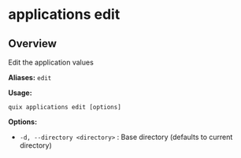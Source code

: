 # applications edit

## Overview

Edit the application values

**Aliases:** `edit`

**Usage:**

```
quix applications edit [options]
```

**Options:**

- `-d, --directory <directory>` : Base directory (defaults to current directory)

